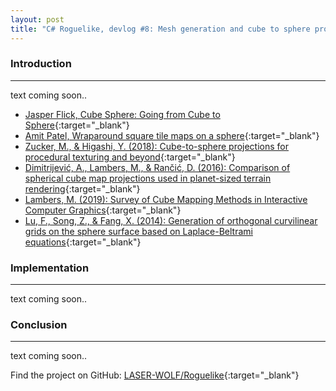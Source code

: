 ```yaml
---
layout: post
title: "C# Roguelike, devlog #8: Mesh generation and cube to sphere projection"
---
```


### Introduction
---

text coming soon..

- [Jasper Flick, Cube Sphere: Going from Cube to Sphere](https://catlikecoding.com/unity/tutorials/procedural-meshes/cube-sphere/){:target="_blank"}
- [Amit Patel, Wraparound square tile maps on a sphere](https://www.redblobgames.com/x/1938-square-tiling-of-sphere/){:target="_blank"}
- [Zucker, M., & Higashi, Y. (2018): Cube-to-sphere projections for procedural texturing and beyond](https://www.jcgt.org/published/0007/02/01/paper-lowres.pdf){:target="_blank"}
- [Dimitrijević, A., Lambers, M., & Rančić, D. (2016): Comparison of spherical cube map projections used in planet-sized terrain rendering](http://casopisi.junis.ni.ac.rs/index.php/FUMathInf/article/viewFile/871/pdf_75){:target="_blank"}
- [Lambers, M. (2019): Survey of Cube Mapping Methods in Interactive Computer Graphics](https://marlam.de/publications/cubemaps/lambers2019cubemaps.pdf){:target="_blank"}
- [Lu, F., Song, Z., & Fang, X. (2014): Generation of orthogonal curvilinear grids on the sphere surface based on Laplace-Beltrami equations](https://iopscience.iop.org/article/10.1088/1755-1315/19/1/012012/pdf){:target="_blank"}

### Implementation
---

text coming soon..

### Conclusion
---

text coming soon..

Find the project on GitHub: [LASER-WOLF/Roguelike](https://github.com/LASER-WOLF/Roguelike){:target="_blank"}